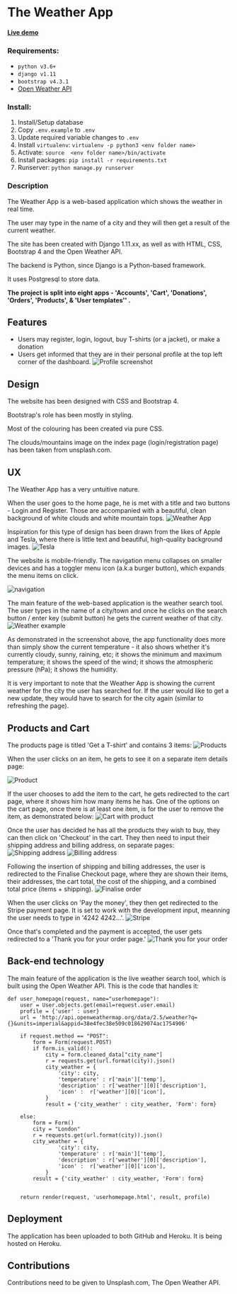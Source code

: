 # The Weather App

#### **[Live demo](https://ves-weather-app.herokuapp.com/)**

### Requirements:
 - `python v3.6+`
 - `django v1.11`
 - `bootstrap v4.3.1`
 -  [Open Weather API](https://openweathermap.org/api)

### Install:
 1. Install/Setup database
 2. Copy `.env.example` to `.env`
 3. Update required variable changes to `.env`
 4. Install `virtualenv`: `virtualenv -p python3 <env folder name>`
 5. Activate: `source  <env folder name>/bin/activate`
 6. Install packages: `pip install -r requirements.txt`
 7. Runserver: `python manage.py runserver`


### Description
The Weather App is a web-based application which shows the weather in real time.

The user may type in the name of a city and they will then get a result of the current weather.

The site has been created with Django 1.11.xx, as well as with HTML, CSS, Bootstrap 4 and the Open Weather API.

The backend is Python, since Django is a Python-based framework.

It uses Postgresql to store data.

**The project is split into eight apps - 'Accounts', 'Cart', 'Donations', 'Orders', 'Products', & 'User templates'' .**

## Features

- Users may register, login, logout, buy T-shirts (or a jacket), or make a donation
- Users get informed that they are in their personal profile at the top left corner of the dashboard.
![Profile screenshot](https://i.ibb.co/k84nwYQ/menu.png)

## Design

The website has been designed with CSS and Bootstrap 4.

Bootstrap's role has been mostly in styling.

Most of the colouring has been created via pure CSS.

The clouds/mountains image on the index page (login/registration page) has been taken from unsplash.com.

## UX

The Weather App has a very untuitive nature.

When the user goes to the home page, he is met with a title and two buttons - Login and Register. Those are accompanied with a beautiful, clean background of white clouds and white mountain tops.
![Weather App](https://i.ibb.co/TH56ft8/Login-page.png)


Inspiration for this type of design has been drawn from the likes of Apple and Tesla, where there is little text and beautiful, high-quality background images.
![Tesla](https://i.ibb.co/SdGyv7X/tesla.jpg)

The website is mobile-friendly. The navigation menu collapses on smaller devices and has a toggler menu icon (a.k.a burger button), which expands the menu items on click.

![navigation](https://i.ibb.co/QcDhj46/dropdown-menu.png)

The main feature of the web-based application is the weather search tool. The user types in the name of a city/town and once he clicks on the search button / enter key (submit button) he gets the current weather of that city.
![Weather example](https://i.ibb.co/TrJ4F0F/weather-function.png)

As demonstrated in the screenshot above, the app functionality does more than simply show the current temperature - it also shows whether it's currently cloudy, sunny, raining, etc; it shows the minimum and maximum temperature; it shows the speed of the wind; it shows the atmospheric pressure (hPa); it shows the humidity.

It is very important to note that the Weather App is showing the current weather for the city the user has searched for. If the user would like to get a new update, they would have to search for the city again (similar to refreshing the page).

## Products and Cart
The products page is titled 'Get a T-shirt' and contains 3 items:
![Products](https://i.ibb.co/6BncDmS/get-a-t-shirt.png)

When the user clicks on an item, he gets to see it on a separate item details page:

![Product](https://i.ibb.co/QYgW0Sn/jacket.png)

If the user chooses to add the item to the cart, he gets redirected to the cart page, where it shows him how many items he has. One of the options on the cart page, once there is at least one item, is for the user to remove the item, as demonstrated below:
![Cart with product](https://i.ibb.co/VWJDsKn/Cart-with-item.png)

Once the user has decided he has all the products they wish to buy, they can then click on 'Checkout' in the cart.
They then need to input their shipping address and billing address, on separate pages:
![Shipping address](https://i.ibb.co/FqBDBDJ/Shipping-address.png)
![Billing address](https://i.ibb.co/1ZbGk9w/Billing-address.png)

Following the insertion of shipping and billing addresses, the user is redirected to the Finalise Checkout page, where they are shown their items, their addresses, the cart total, the cost of the shipping, and a combined total price (items + shipping).
![Finalise order](https://i.ibb.co/54XTkH9/Finalise-checkout-and-option-to-pay.png)

When the user clicks on 'Pay the money', they then get redirected to the Stripe payment page. It is set to work with the development input, meanning the user needs to type in '4242 4242...'.
![Stripe](https://i.ibb.co/GVGmDYC/Stripe.png)

Once that's completed and the payment is accepted, the user gets redirected to a 'Thank you for your order page.'
![Thank you for your order](https://i.ibb.co/cXbp0SV/Thank-you-for-your-order.png)


## Back-end technology
The main feature of the application is the live weather search tool, which is built using the Open Weather API.
This is the code that handles it:

```
def user_homepage(request, name="userhomepage"):
    user = User.objects.get(email=request.user.email)
    profile = {'user' : user}
    url = 'http://api.openweathermap.org/data/2.5/weather?q={}&units=imperial&appid=38e4fec38e509c018629074ac1754906'
    
    if request.method == "POST":
        form = Form(request.POST)
        if form.is_valid():
            city = form.cleaned_data["city_name"]
            r = requests.get(url.format(city)).json()
            city_weather = {
                'city': city,
                'temperature' : r['main']['temp'],
                'description' : r['weather'][0]['description'],
                'icon' :  r['weather'][0]['icon'],
            }
            result = {'city_weather' : city_weather, 'Form': form}
            
    else:
        form = Form()
        city = "London"
        r = requests.get(url.format(city)).json()
        city_weather = {
                'city': city,
                'temperature' : r['main']['temp'],
                'description' : r['weather'][0]['description'],
                'icon' :  r['weather'][0]['icon'],
            }
        result = {'city_weather' : city_weather, 'Form': form}
        
    
    return render(request, 'userhomepage.html', result, profile)
```

## Deployment
The application has been uploaded to both GitHub and Heroku. It is being hosted on Heroku.

## Contributions
Contributions need to be given to Unsplash.com, The Open Weather API.








